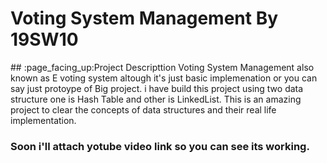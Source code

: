 <html><head><body><h1>Voting System Management By 19SW10</h1></body></head><h/tml>
  ## :page_facing_up:Project Descripttion
Voting System Management also known as E voting system altough it's just basic implemenation or you can say just protoype of Big project.
i have build this project using two data structure one is Hash Table and other is LinkedList.
This is an amazing project to clear the concepts of data structures and their real life implementation.

### Soon i'll attach yotube video link so you can see its working.
